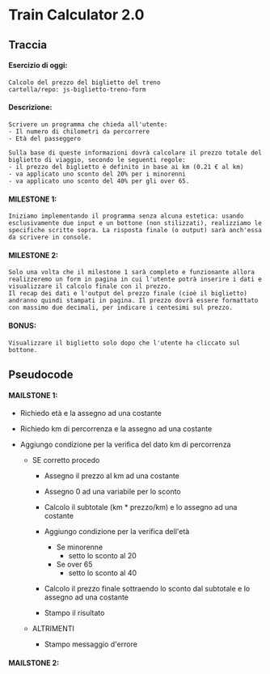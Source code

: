 # Train Calculator 2.0

## Traccia

#### Esercizio di oggi:

```plaintext
Calcolo del prezzo del biglietto del treno
cartella/repo: js-biglietto-treno-form
```

#### Descrizione:

```plaintext
Scrivere un programma che chieda all'utente:
- Il numero di chilometri da percorrere
- Età del passeggero

Sulla base di queste informazioni dovrà calcolare il prezzo totale del biglietto di viaggio, secondo le seguenti regole:
- il prezzo del biglietto è definito in base ai km (0.21 € al km)
- va applicato uno sconto del 20% per i minorenni
- va applicato uno sconto del 40% per gli over 65.
```

#### MILESTONE 1:

```plaintext
Iniziamo implementando il programma senza alcuna estetica: usando esclusivamente due input e un bottone (non stilizzati), realizziamo le specifiche scritte sopra. La risposta finale (o output) sarà anch'essa da scrivere in console.
```

#### MILESTONE 2:

```plaintext
Solo una volta che il milestone 1 sarà completo e funzionante allora realizzeremo un form in pagina in cui l'utente potrà inserire i dati e visualizzare il calcolo finale con il prezzo.
Il recap dei dati e l'output del prezzo finale (cioè il biglietto) andranno quindi stampati in pagina. Il prezzo dovrà essere formattato con massimo due decimali, per indicare i centesimi sul prezzo.
```

#### BONUS:

```plaintext
Visualizzare il biglietto solo dopo che l'utente ha cliccato sul bottone.
```

## Pseudocode

#### MAILSTONE 1:

- Richiedo età e la assegno ad una costante
- Richiedo km di percorrenza e la assegno ad una costante
- Aggiungo condizione per la verifica del dato km di percorrenza

  - SE corretto procedo

    - Assegno il prezzo al km ad una costante
    - Assegno 0 ad una variabile per lo sconto
    - Calcolo il subtotale (km \* prezzo/km) e lo assegno ad una costante
    - Aggiungo condizione per la verifica dell'età
      - Se minorenne
        - setto lo sconto al 20
      - Se over 65
        - setto lo sconto al 40
    - Calcolo il prezzo finale sottraendo lo sconto dal subtotale e lo assegno ad una costante

    - Stampo il risultato

  - ALTRIMENTI
    - Stampo messaggio d'errore

#### MAILSTONE 2:
